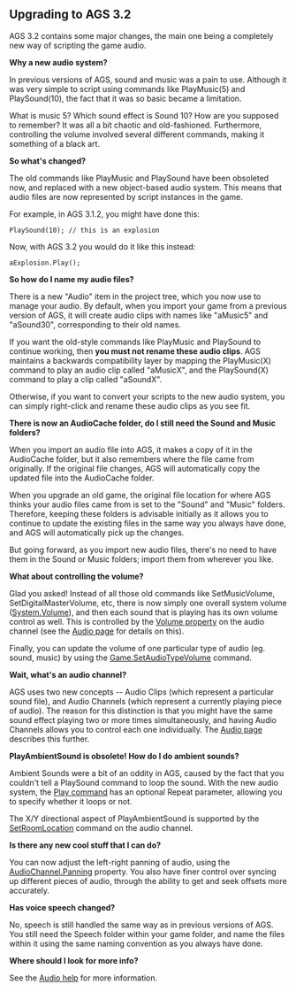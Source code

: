 ## Upgrading to AGS 3.2

AGS 3.2 contains some major changes, the main one being a completely new
way of scripting the game audio.

**Why a new audio system?**

In previous versions of AGS, sound and music was a pain to use. Although
it was very simple to script using commands like PlayMusic(5) and
PlaySound(10), the fact that it was so basic became a limitation.

What is music 5? Which sound effect is Sound 10? How are you supposed to
remember? It was all a bit chaotic and old-fashioned. Furthermore,
controlling the volume involved several different commands, making it
something of a black art.

**So what's changed?**

The old commands like PlayMusic and PlaySound have been obsoleted now,
and replaced with a new object-based audio system. This means that audio
files are now represented by script instances in the game.

For example, in AGS 3.1.2, you might have done this:

`PlaySound(10); // this is an explosion`

Now, with AGS 3.2 you would do it like this instead:

`aExplosion.Play();`

**So how do I name my audio files?**

There is a new "Audio" item in the project tree, which you now use to
manage your audio. By default, when you import your game from a previous
version of AGS, it will create audio clips with names like "aMusic5" and
"aSound30", corresponding to their old names.

If you want the old-style commands like PlayMusic and PlaySound to
continue working, then **you must not rename these audio clips**. AGS
maintains a backwards compatibility layer by mapping the PlayMusic(X)
command to play an audio clip called "aMusicX", and the PlaySound(X)
command to play a clip called "aSoundX".

Otherwise, if you want to convert your scripts to the new audio system,
you can simply right-click and rename these audio clips as you see fit.

**There is now an AudioCache folder, do I still need the Sound and Music
folders?**

When you import an audio file into AGS, it makes a copy of it in the
AudioCache folder, but it also remembers where the file came from
originally. If the original file changes, AGS will automatically copy
the updated file into the AudioCache folder.

When you upgrade an old game, the original file location for where AGS
thinks your audio files came from is set to the "Sound" and "Music"
folders. Therefore, keeping these folders is advisable initially as it
allows you to continue to update the existing files in the same way you
always have done, and AGS will automatically pick up the changes.

But going forward, as you import new audio files, there's no need to
have them in the Sound or Music folders; import them from wherever you
like.

**What about controlling the volume?**

Glad you asked! Instead of all those old commands like SetMusicVolume,
SetDigitalMasterVolume, etc, there is now simply one overall system
volume ([System.Volume](System#volume)), and then each sound
that is playing has its own volume control as well. This is controlled
by the [Volume property](AudioChannel#volume) on the audio
channel (see the [Audio page](MusAndSound) for details on
this).

Finally, you can update the volume of one particular type of audio (eg.
sound, music) by using the
[Game.SetAudioTypeVolume](Multimedia#setaudiotypevolume) command.

**Wait, what's an audio channel?**

AGS uses two new concepts -- Audio Clips (which represent a particular
sound file), and Audio Channels (which represent a currently playing
piece of audio). The reason for this distinction is that you might have
the same sound effect playing two or more times simultaneously, and
having Audio Channels allows you to control each one individually. The
[Audio page](MusAndSound) describes this further.

**PlayAmbientSound is obsolete! How do I do ambient sounds?**

Ambient Sounds were a bit of an oddity in AGS, caused by the fact that
you couldn't tell a PlaySound command to loop the sound. With the new
audio system, the [Play command](AudioClip#play) has an
optional Repeat parameter, allowing you to specify whether it loops or
not.

The X/Y directional aspect of PlayAmbientSound is supported by the
[SetRoomLocation](AudioChannel#setroomlocation) command on the
audio channel.

**Is there any new cool stuff that I can do?**

You can now adjust the left-right panning of audio, using the
[AudioChannel.Panning](AudioChannel#panning) property. You
also have finer control over syncing up different pieces of audio,
through the ability to get and seek offsets more accurately.

**Has voice speech changed?**

No, speech is still handled the same way as in previous versions of AGS.
You still need the Speech folder within your game folder, and name the
files within it using the same naming convention as you always have
done.

**Where should I look for more info?**

See the [Audio help](MusAndSound) for more information.
